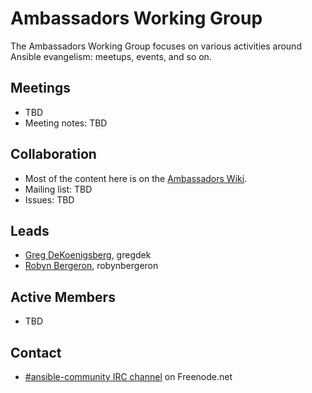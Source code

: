 # Ambassadors Working Group

The Ambassadors Working Group focuses on various activities around Ansible evangelism: meetups, events, and so on.

## Meetings
* TBD
* Meeting notes: TBD

## Collaboration

* Most of the content here is on the [Ambassadors Wiki](https://github.com/ansible/community/wiki/Ambassadors).
* Mailing list: TBD
* Issues: TBD

## Leads
* [Greg DeKoenigsberg](https://github.com/gregdek), gregdek
* [Robyn Bergeron](https://github.com/robynbergeron), robynbergeron

## Active Members
* TBD

## Contact
* [#ansible-community IRC channel](https://webchat.freenode.net/?channels=ansible-community) on Freenode.net
